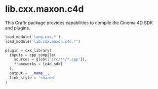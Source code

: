 # lib.cxx.maxon.c4d

This Craftr package provides capabilities to compile the Cinema 4D SDK and
plugins.

```python
load_module('lang.cxx.*')
load_module('lib.cxx.maxon.c4d.*')

plugin = cxx_library(
  inputs = cpp_compile(
    sources = glob(['src/**/*.cpp']),
    frameworks = [c4d_sdk]
  ),
  output = __name__,
  link_style = 'shared'
)
```
